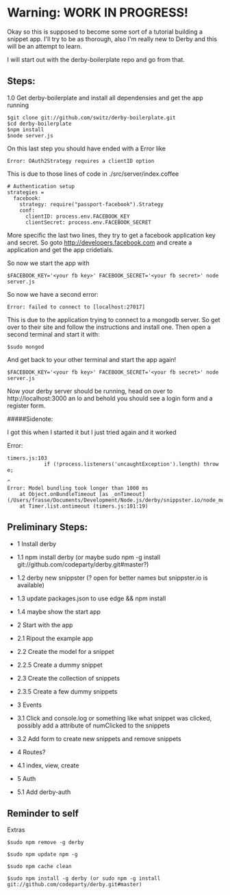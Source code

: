 Warning: WORK IN PROGRESS!
==========================

Okay so this is supposed to become some sort of a tutorial building a snippet app. I'll try to be as thorough, also I'm really new to Derby and this will be an attempt to learn.

I will start out with the derby-boilerplate repo and go from that.

Steps:
------

1.0 Get derby-boilerplate and install all dependensies and get the app running


    $git clone git://github.com/switz/derby-boilerplate.git    
    $cd derby-boilerplate
    $npm install
    $node server.js

On this last step you should have ended with a Error like

`Error: OAuth2Strategy requires a clientID option`

This is due to those lines of code in ./src/server/index.coffee

    # Authentication setup
    strategies =
      facebook:
        strategy: require("passport-facebook").Strategy
        conf:
          clientID: process.env.FACEBOOK_KEY
          clientSecret: process.env.FACEBOOK_SECRET

More specific the last two lines, they try to get a facebook application key and secret. So goto http://developers.facebook.com and create a application and get the app cridetials.

So now we start the app with

    $FACEBOOK_KEY='<your fb key>' FACEBOOK_SECRET='<your fb secret>' node server.js

So now we have a second error:

`Error: failed to connect to [localhost:27017]`

This is due to the application trying to connect to a mongodb server. So get over to their site and follow the instructions and install one. Then open a second terminal and start it with:

    $sudo mongod

And get back to your other terminal and start the app again!

    $FACEBOOK_KEY='<your fb key>' FACEBOOK_SECRET='<your fb secret>' node server.js

Now your derby server should be running, head on over to http://localhost:3000 an lo and behold you should see a login form and a register form.

#####Sidenote:

I got this when I started it but I just tried again and it worked

Error:

    timers.js:103
                if (!process.listeners('uncaughtException').length) throw e;
                                                                          ^
    Error: Model bundling took longer than 1000 ms
        at Object.onBundleTimeout [as _onTimeout] (/Users/frasse/Documents/Development/Node.js/derby/snippster.io/node_modules/racer/lib/bundle/bundle.Model.js:63:9)
        at Timer.list.ontimeout (timers.js:101:19)


Preliminary Steps:
------------------

+   1 Install derby
+   1.1 npm install derby (or maybe sudo npm -g install git://github.com/codeparty/derby.git#master?)
+   1.2 derby new snippster (? open for better names but snippster.io is available)
+   1.3 update packages.json to use edge && npm install
+   1.4 maybe show the start app

+   2 Start with the app
+   2.1 Ripout the example app
+   2.2 Create the model for a snippet
+   2.2.5 Create a dummy snippet
+   2.3 Create the collection of snippets
+   2.3.5 Create a few dummy snippets

+   3 Events
+   3.1 Click and console.log or something like what snippet was clicked, possibly add a attribute of numClicked to the snippets
+   3.2 Add form to create new snippets and remove snippets

+   4 Routes?
+   4.1 index, view, create

+   5 Auth
+   5.1 Add derby-auth

Reminder to self
----------------

Extras

`$sudo npm remove -g derby`

`$sudo npm update npm -g`

`$sudo npm cache clean`

`$sudo npm install -g derby (or sudo npm -g install git://github.com/codeparty/derby.git#master)`